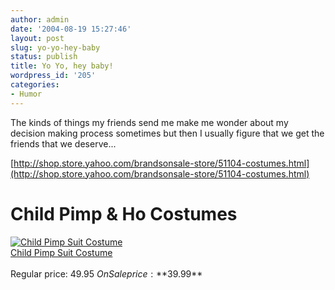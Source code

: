 ```yaml
---
author: admin
date: '2004-08-19 15:27:46'
layout: post
slug: yo-yo-hey-baby
status: publish
title: Yo Yo, hey baby!
wordpress_id: '205'
categories:
- Humor
---
```


The kinds of things my friends send me make me wonder about my decision
making process sometimes but then I usually figure that we get the
friends that we deserve...

[http://shop.store.yahoo.com/brandsonsale-store/51104-costumes.html](http://shop.store.yahoo.com/brandsonsale-store/51104-costumes.html)

# Child Pimp & Ho Costumes

[![Child Pimp Suit
Costume](http://store1.yimg.com/I/brandsonsale-store_1808_9159883)\
Child Pimp Suit
Costume](http://shop.store.yahoo.com/brandsonsale-store/child-pimp-suit.html)\
\
Regular price: $49.95\
On Sale price: **$39.99**

